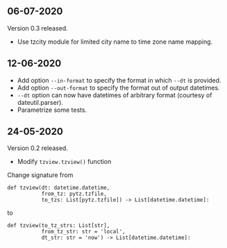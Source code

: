 06-07-2020
----------
Version 0.3 released.

 * Use tzcity module for limited city name to time zone name mapping.


12-06-2020
----------
 * Add option `--in-format` to specify the format in which `--dt` is provided.
 * Add option `--out-format` to specify the format out of output datetimes.
 * `--dt` option can now have datetimes of arbitrary format (courtesy of dateutil.parser).
 * Parametrize some tests.


24-05-2020
----------
Version 0.2 released.

 * Modify `tzview.tzview()` function

Change signature from

    def tzview(dt: datetime.datetime,
               from_tz: pytz.tzfile,
               to_tzs: List[pytz.tzfile]) -> List[datetime.datetime]:

to

    def tzview(to_tz_strs: List[str],
               from_tz_str: str = 'local',
               dt_str: str = 'now') -> List[datetime.datetime]:
